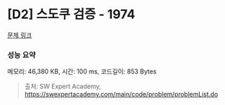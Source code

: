 # [D2] 스도쿠 검증 - 1974 

[문제 링크](https://swexpertacademy.com/main/code/problem/problemDetail.do?contestProbId=AV5Psz16AYEDFAUq) 

### 성능 요약

메모리: 46,380 KB, 시간: 100 ms, 코드길이: 853 Bytes



> 출처: SW Expert Academy, https://swexpertacademy.com/main/code/problem/problemList.do